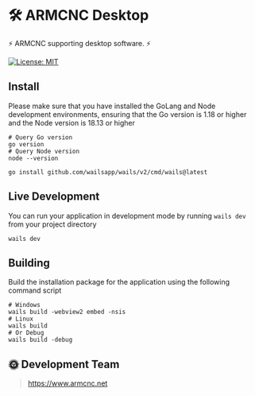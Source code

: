 # 🛠️ ARMCNC Desktop

⚡ ARMCNC supporting desktop software. ⚡

[![License: MIT](https://img.shields.io/badge/License-MIT-yellow.svg)](https://opensource.org/licenses/MIT)

## Install

Please make sure that you have installed the GoLang and Node development environments, ensuring that the Go version is 1.18 or higher and the Node version is 18.13 or higher

```shell
# Query Go version
go version
# Query Node version
node --version
```

```shell
go install github.com/wailsapp/wails/v2/cmd/wails@latest
```

## Live Development

You can run your application in development mode by running `wails dev` from your project directory

```
wails dev
```

## Building

Build the installation package for the application using the following command script

```
# Windows
wails build -webview2 embed -nsis
# Linux
wails build
# Or Debug
wails build -debug
```

## 🌞 Development Team

> https://www.armcnc.net























